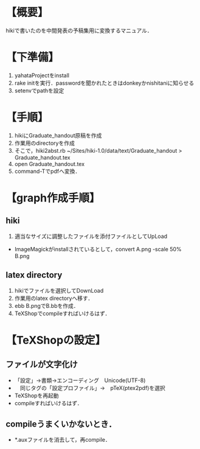 # 【概要】
hikiで書いたのを中間発表の予稿集用に変換するマニュアル．
# 【下準備】
1. yahataProjectをinstall
1. rake initを実行．passwordを聞かれたときはdonkeyかnishitaniに知らせる
1. setenvでpathを設定
# 【手順】
1. hikiにGraduate_handout原稿を作成
1. 作業用のdirectoryを作成
1. そこで，hiki2abst.rb ~/Sites/hiki-1.0/data/text/Graduate_handout > Graduate_handout.tex
1. open Graduate_handout.tex
1. command-Tでpdfへ変換．

# 【graph作成手順】
## hiki
1. 適当なサイズに調整したファイルを添付ファイルとしてUpLoad
- ImageMagickがinstallされているとして，convert A.png -scale 50% B.png
## latex directory
1. hikiでファイルを選択してDownLoad
1. 作業用のlatex directoryへ移す．
1. ebb B.pngでB.bbを作成．
1. TeXShopでcompileすればいけるはず．

# 【TeXShopの設定】
## ファイルが文字化け
- 「設定」->書類->エンコーディング　Unicode(UTF-8)
- 　同じタグの「設定プロファイル」->　pTeX(ptex2pdf)を選択
- TeXShopを再起動
- compileすればいけるはず．
## compileうまくいかないとき．
- *.auxファイルを消去して，再compile．
